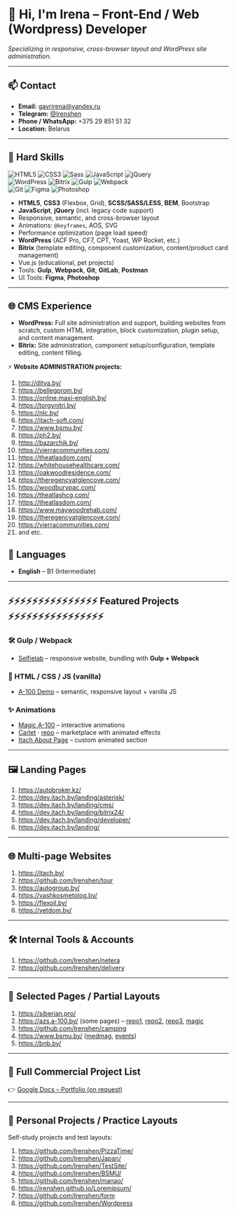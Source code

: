 # 👋 Hi, I'm Irena – Front-End / Web (Wordpress) Developer  
*Specializing in responsive, cross-browser layout and WordPress site administration.*

---

## 📫 Contact
- **Email:** gavrirena@yandex.ru  
- **Telegram:** [@Irenshen](https://t.me/Irenshen)  
- **Phone / WhatsApp:** +375 29 851 51 32  
- **Location:** Belarus  

---

## 🔧 Hard Skills

![HTML5](https://img.shields.io/badge/HTML5-E34F26?style=flat&logo=html5&logoColor=white)
![CSS3](https://img.shields.io/badge/CSS3-1572B6?style=flat&logo=css3&logoColor=white)
![Sass](https://img.shields.io/badge/SCSS-CC6699?style=flat&logo=sass&logoColor=white)
![JavaScript](https://img.shields.io/badge/JavaScript-ES6%2B-F7DF1E?style=flat&logo=javascript&logoColor=black)
![jQuery](https://img.shields.io/badge/jQuery-0769AD?style=flat&logo=jquery&logoColor=white)  
![WordPress](https://img.shields.io/badge/WordPress-21759B?style=flat&logo=wordpress&logoColor=white)
![Bitrix](https://img.shields.io/badge/Bitrix-CF2E2E?style=flat&logo=bitrix24&logoColor=white)
![Gulp](https://img.shields.io/badge/Gulp-CF4647?style=flat&logo=gulp&logoColor=white)
![Webpack](https://img.shields.io/badge/Webpack-8DD6F9?style=flat&logo=webpack&logoColor=black)  
![Git](https://img.shields.io/badge/Git-F05032?style=flat&logo=git&logoColor=white)
![Figma](https://img.shields.io/badge/Figma-F24E1E?style=flat&logo=figma&logoColor=white)
![Photoshop](https://img.shields.io/badge/Adobe%20Photoshop-31A8FF?style=flat&logo=adobephotoshop&logoColor=white)


- **HTML5**, **CSS3** (Flexbox, Grid), **SCSS/SASS/LESS**, **BEM**, Bootstrap
- **JavaScript**, **jQuery** (incl. legacy code support)
- Responsive, semantic, and cross-browser layout
- Animations: `@keyframes`, AOS, SVG
- Performance optimization (page load speed)
- **WordPress** (ACF Pro, CF7, CPT, Yoast, WP Rocket, etc.)
- **Bitrix** (template editing, component customization, content/product card management)
- Vue.js (educational, pet projects)
- Tools: **Gulp**, **Webpack**, **Git**, **GitLab**, **Postman**
- UI Tools: **Figma**, **Photoshop**

---

## 🌐 CMS Experience
- **WordPress:** Full site administration and support, building websites from scratch, custom HTML integration, block customization, plugin setup, and content management.  
- **Bitrix:** Site administration, component setup/configuration, template editing, content filling.
  
⚡ <b>Website ADMINISTRATION projects:</b>
1) http://ditva.by/
2) https://bellegprom.by/
3) https://online.maxi-english.by/
4) https://torgynitri.by/
5) https://nlc.by/
6) https://itach-soft.com/
7) https://www.bsmu.by/
8) https://ph2.by/
9) https://bazarchik.by/  
10) https://vierracommunities.com/
11) https://theatlasdom.com/
12) https://whitehousehealthcare.com/
13) https://oakwoodresidence.com/
14) https://theregencyatglencove.com/
15) https://woodburypac.com/
16) https://theatlashcg.com/
17) https://theatlasdom.com/
18) https://www.maywoodrehab.com/
19) https://theregencyatglencove.com/
20) https://vierracommunities.com/
21) and etc.

## 💬 Languages
- **English** – B1 (Intermediate)

---

## ⚡⚡⚡⚡⚡⚡⚡⚡⚡⚡⚡⚡⚡⚡⚡ Featured Projects ⚡⚡⚡⚡⚡⚡⚡⚡⚡⚡⚡⚡⚡⚡⚡⚡
### 🛠 Gulp / Webpack
- [Selfielab](https://github.com/Irenshen/selfielab) – responsive website, bundling with **Gulp + Webpack**

### 🎨 HTML / CSS / JS (vanilla)
- [A-100 Demo](https://irenshen.github.io/a-100/) – semantic, responsive layout + vanilla JS

### ✨ Animations
- [Magic A-100](https://github.com/Irenshen/magic-a-100) – interactive animations  
- [Carlet](https://carlet.lt/) · [repo](https://github.com/Irenshen/Carlet) – marketplace with animated effects  
- [Itach About Page](https://itach.by/about/) – custom animated section  

---

## 🖼 Landing Pages
1. https://autobroker.kz/  
2. https://dev.itach.by/landing/asterisk/  
3. https://dev.itach.by/landing/cms/  
4. https://dev.itach.by/landing/bitrix24/  
5. https://dev.itach.by/landing/developer/  
6. https://dev.itach.by/landing/  

---

## 🌐 Multi-page Websites
1. https://itach.by/  
2. https://github.com/Irenshen/tour  
3. https://autogroup.by/  
4. https://vashkosmetolog.by/  
5. https://flexoil.by/  
6. https://vetdom.by/  

---

## 🛠 Internal Tools & Accounts
1. https://github.com/Irenshen/netera  
2. https://github.com/Irenshen/delivery  

---

## 📄 Selected Pages / Partial Layouts
1. https://siberian.pro/  
2. https://azs.a-100.by/ (some pages) – [repo1](https://github.com/Irenshen/a-100), [repo2](https://github.com/Irenshen/a-100-group), [repo3](https://github.com/Irenshen/a-100-fuel), [magic](https://github.com/Irenshen/magic-a-100)  
3. https://github.com/Irenshen/camping  
4. https://www.bsmu.by/ ([medmag](https://medmag.bsmu.by/), [events](https://www.bsmu.by/meropriyatiya/))  
5. https://bnb.by/  

---

## 📄 Full Commercial Project List 
👉 [Google Docs – Portfolio (on request)](https://docs.google.com/document/d/1WLt7IoOvrdWLMwGdfelts3UMoT-YCUK380-vcPlWasM/edit?usp=sharing)

---

## 🧪 Personal Projects / Practice Layouts
Self-study projects and test layouts:
1. https://github.com/Irenshen/PizzaTime/  
2. https://github.com/Irenshen/Japan/  
3. https://github.com/Irenshen/TestSite/  
4. https://github.com/Irenshen/BSMU/  
5. https://github.com/Irenshen/manao/  
6. https://irenshen.github.io/Loremipsum/  
7. https://github.com/Irenshen/form
8. https://github.com/Irenshen/Wordpress
 <!-- Печатник !!!  -->
   





<!--

### Hi there 👋
**Irenshen/Irenshen** is a ✨ _special_ ✨ repository because its `README.md` (this file) appears on your GitHub profile.

Here are some ideas to get you started:

😄 <b>SOFT SKILLS:</b>
- способность быстро обучаться
- грамотность
- скурпулёзность

- 🔭 I’m currently working on ...
- 🌱 I’m currently learning ...
- 👯 I’m looking to collaborate on ...
- 🤔 I’m looking for help with ...
- 💬 Ask me about ...
- 📫 How to reach me: ...
- 😄 Pronouns: ...
- ⚡ Fun fact: ...
-->

